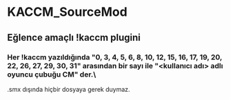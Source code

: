 # KACCM_SourceMod
## Eğlence amaçlı !kaccm plugini
### Her !kaccm yazıldığında "0, 3, 4, 5, 6, 8, 10, 12, 15, 16, 17, 19, 20, 22, 26, 27, 29, 30, 31" arasından bir sayı ile "<kullanıcı adı> adlı oyuncu çubuğu <sayi> CM" der.\
.smx dışında hiçbir dosyaya gerek duymaz.
